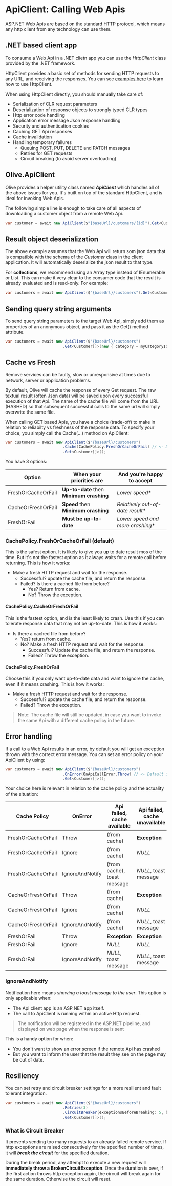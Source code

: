 # ApiClient: Calling Web Apis

ASP.NET Web Apis are based on the standard HTTP protocol, which means any http client from any technology can use them.

## .NET based client app

To consume a Web Api in a .NET clietn app you can use the *HttpClient* class provided by the .NET framework.

HttpClient provides a basic set of methods for sending HTTP requests to any URL, and receiving the responses.
You can see [examples here](https://docs.microsoft.com/en-us/aspnet/web-api/overview/advanced/calling-a-web-api-from-a-net-client) to learn how to use HttpClient.

When using HttpClient directly, you should manually take care of:

* Serialization of CLR request parameters
* Deserialization of response objects to strongly typed CLR types
* Http error code handling
* Application error message Json response handling
* Security and authentication cookies
* Caching GET Api responses
* Cache invalidation
* Handling temporary failures 
  * Queuing POST, PUT, DELETE and PATCH messages
  * Retries for GET requests
  * Circuit breaking (to avoid server overloading)

## Olive.ApiClient

Olive provides a helper utility class named ***ApiClient*** which handles all of the above issues for you.
It's built on top of the standard HttpClient, and is ideal for invoking Web Apis.

The following simple line is enough to take care of all aspects of downloading a customer object from a remote Web Api.

```csharp
var customer = await new ApiClient($"{baseUrl}/customers/{id}").Get<Customer>();
```

## Result object deserialization

The above example assumes that the Web Api will return som json data that is compatible with the schema of the *Customer* class in the client application.
It will automatically deserialize the json result to that type.

For **collections**, we recommend using an Array type instead of IEnumerable or List. This can make it very clear to the consumer code that the result is already evaluated and is read-only.
For example:

```csharp
var customers = await new ApiClient($"{baseUrl}/customers").Get<Customer[]>();
```

## Sending query string arguments

To send query string parameters to the target Web Api, simply add them as properties of an anonymous object, and pass it as the Get() method attribute.

```csharp
var customers = await new ApiClient($"{baseUrl}/customers")
                         .Get<Customer[]>(new { category = myCategoryId });
```

## Cache vs Fresh

Remove services can be faulty, slow or unresponsive at times due to network, server or application problems.

By default, Olive will cache the response of every Get request. The raw textual result (often Json data) will be saved upon every successful execution of that Api.
The name of the cache file will come from the URL (HASHED) so that subsequent successful calls to the same url will simply overwrite the same file.

When calling GET based Apis, you have a choice (trade-off) to make in relation to reliabilty vs freshness of the response data.
To specify your choice, you simply call the Cache(...) method on ApiClient:

```csharp
var customers = await new ApiClient($"{baseUrl}/customers")
                         .Cache(CachePolicy.FreshOrCacheOrFail) // <- Default if not set
                         .Get<Customer[]>();
```

You have 3 options:

| Option  | When your priorities are | And you're happy to accept
| ------------- | ------------- | ----------
| FreshOrCacheOrFail  | **Up-to-date** then **Minimum crashing** | *Lower speed**
| CacheOrFreshOrFail  | **Speed** then **Minimum crashing** | *Relatively out-of-date result**
| FreshOrFail  | **Must be up-to-date** | *Lower speed and more crashing**

### CachePolicy.FreshOrCacheOrFail (default)

This is the safest option. It is likely to give you up to date result mos of the time.
But it's not the fastest option as it always waits for a remote call before returning.
This is how it works:

* Make a fresh HTTP request and wait for the response.
   * Successful? update the cache file, and return the response.
   * Failed? Is there a cached file from before?
     * Yes? Return from cache.
     * No? Throw the exception.

#### CachePolicy.CacheOrFreshOrFail

This is the fastest option, and is the least likely to crash.
Use this if you can tolerate response data that may not be up-to-date.
This is how it works:

* Is there a cached file from before?
   * Yes? return from cache.
   * No? Make a fresh HTTP request and wait for the response.
      * Successful? Update the cache file, and return the response.
      * Failed? Throw the exception.

#### CachePolicy.FreshOrFail

Choose this if you only want up-to-date data and want to ignore the cache, even if it means crashing.
This is how it works:

* Make a fresh HTTP request and wait for the response.
   * Successful? update the cache file, and return the response.
   * Failed? Throw the exception.

>Note: The cache file will still be updated, in case you want to invoke the same Api with a different cache policy in the future.

## Error handling

If a call to a Web Api results in an error, by default you will get an exception thrown with the correct error message.
You can set an error policy on your ApiClient by using:

```csharp
var customers = await new ApiClient($"{baseUrl}/customers")
                         .OnError(OnApiCallError.Throw) // <- Default if not set
                         .Get<Customer[]>();
```

Your choice here is relevant in relation to the cache policy and the actuality of the situation:

| Cache Policy  | OnError | Api failed, cache available | Api failed, cache unavailable
| ------------- | ------------- | ---------- | -------
| FreshOrCacheOrFail  | Throw | (from cache) | **Exception**
| FreshOrCacheOrFail  | Ignore | (from cache) | *NULL*
| FreshOrCacheOrFail  | IgnoreAndNotify | (from cache), toast message | *NULL*, toast message
| CacheOrFreshOrFail  | Throw | (from cache) | **Exception**
| CacheOrFreshOrFail  | Ignore | (from cache) | *NULL*
| CacheOrFreshOrFail  | IgnoreAndNotify | (from cache) | *NULL*, toast message
| FreshOrFail  | Throw | **Exception** | **Exception**
| FreshOrFail  | Ignore | *NULL* | *NULL*
| FreshOrFail  | IgnoreAndNotify | *NULL*, toast message | *NULL*, toast message

### IgnoreAndNotify

Notification here means *showing a toast message to the user*. This option is only applicable when:

* The Api client app is an ASP.NET app itself.
* The call to ApiClient is running within an active Http request.

> The notification will be registered in the ASP.NET pipeline, and displayed on web page when the response is sent

This is a handy option for when:

* You don't want to show an error screen if the remote Api has crashed
* But you want to inform the user that the result they see on the page may be out of date.

## Resiliency

You can set retry and circuit breaker settings for a more resilient and fault tolerant integration.

```csharp
var customers = await new ApiClient($"{baseUrl}/customers")
                         .Retries(3)
                         .CircuitBreaker(exceptionsBeforeBreaking: 5, breakDurationSeconds: 10)
                         .Get<Customer[]>();
```

### What is Circuit Breaker

It prevents sending too many requests to an already failed remote service.
If http exceptions are raised consecutively for the specified number of times, it will
***break the circuit*** for the specified duration.

During the break period, any attempt to execute a new request will **immediately throw a BrokenCircuitException**.
Once the duration is over, if the first action throws http exception again,
the circuit will break again for the same duration. Otherwise the circuit will reset.